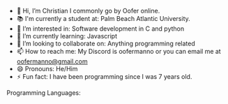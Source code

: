 - 👋 Hi, I’m Christian I commonly go by Oofer online.
- 📚 I'm currently a student at: Palm Beach Atlantic University.
- 👀 I’m interested in: Software development in C and python
- 🌱 I’m currently learning: Javascript
- 💞️ I’m looking to collaborate on: Anything programming related
- 📫 How to reach me: My Discord is oofermanno or you can email me at oofermanno@gmail.com
- 😄 Pronouns: He/Him
- ⚡ Fun fact: I have been programming since I was 7 years old.

<!---
Oofer51/Oofer51 is a ✨ special ✨ repository because its `README.md` (this file) appears on your GitHub profile.
You can click the Preview link to take a look at your changes.
--->
Programming Languages: 

<!--
--->
